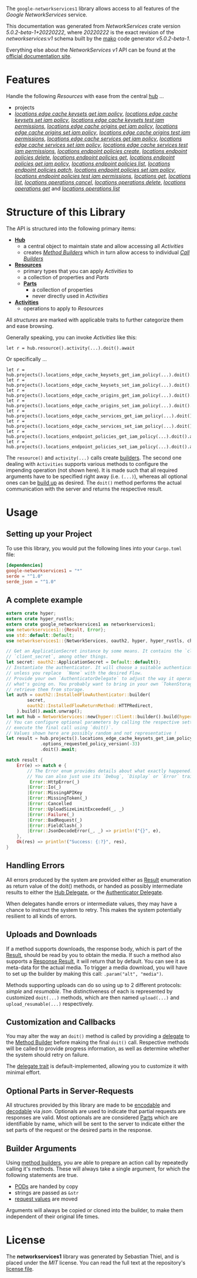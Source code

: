 <!---
DO NOT EDIT !
This file was generated automatically from 'src/generator/templates/api/README.md.mako'
DO NOT EDIT !
-->
The `google-networkservices1` library allows access to all features of the *Google NetworkServices* service.

This documentation was generated from *NetworkServices* crate version *5.0.2-beta-1+20220222*, where *20220222* is the exact revision of the *networkservices:v1* schema built by the [mako](http://www.makotemplates.org/) code generator *v5.0.2-beta-1*.

Everything else about the *NetworkServices* *v1* API can be found at the
[official documentation site](https://cloud.google.com/networking).
# Features

Handle the following *Resources* with ease from the central [hub](https://docs.rs/google-networkservices1/5.0.2-beta-1+20220222/google_networkservices1/NetworkServices) ... 

* projects
 * [*locations edge cache keysets get iam policy*](https://docs.rs/google-networkservices1/5.0.2-beta-1+20220222/google_networkservices1/api::ProjectLocationEdgeCacheKeysetGetIamPolicyCall), [*locations edge cache keysets set iam policy*](https://docs.rs/google-networkservices1/5.0.2-beta-1+20220222/google_networkservices1/api::ProjectLocationEdgeCacheKeysetSetIamPolicyCall), [*locations edge cache keysets test iam permissions*](https://docs.rs/google-networkservices1/5.0.2-beta-1+20220222/google_networkservices1/api::ProjectLocationEdgeCacheKeysetTestIamPermissionCall), [*locations edge cache origins get iam policy*](https://docs.rs/google-networkservices1/5.0.2-beta-1+20220222/google_networkservices1/api::ProjectLocationEdgeCacheOriginGetIamPolicyCall), [*locations edge cache origins set iam policy*](https://docs.rs/google-networkservices1/5.0.2-beta-1+20220222/google_networkservices1/api::ProjectLocationEdgeCacheOriginSetIamPolicyCall), [*locations edge cache origins test iam permissions*](https://docs.rs/google-networkservices1/5.0.2-beta-1+20220222/google_networkservices1/api::ProjectLocationEdgeCacheOriginTestIamPermissionCall), [*locations edge cache services get iam policy*](https://docs.rs/google-networkservices1/5.0.2-beta-1+20220222/google_networkservices1/api::ProjectLocationEdgeCacheServiceGetIamPolicyCall), [*locations edge cache services set iam policy*](https://docs.rs/google-networkservices1/5.0.2-beta-1+20220222/google_networkservices1/api::ProjectLocationEdgeCacheServiceSetIamPolicyCall), [*locations edge cache services test iam permissions*](https://docs.rs/google-networkservices1/5.0.2-beta-1+20220222/google_networkservices1/api::ProjectLocationEdgeCacheServiceTestIamPermissionCall), [*locations endpoint policies create*](https://docs.rs/google-networkservices1/5.0.2-beta-1+20220222/google_networkservices1/api::ProjectLocationEndpointPolicyCreateCall), [*locations endpoint policies delete*](https://docs.rs/google-networkservices1/5.0.2-beta-1+20220222/google_networkservices1/api::ProjectLocationEndpointPolicyDeleteCall), [*locations endpoint policies get*](https://docs.rs/google-networkservices1/5.0.2-beta-1+20220222/google_networkservices1/api::ProjectLocationEndpointPolicyGetCall), [*locations endpoint policies get iam policy*](https://docs.rs/google-networkservices1/5.0.2-beta-1+20220222/google_networkservices1/api::ProjectLocationEndpointPolicyGetIamPolicyCall), [*locations endpoint policies list*](https://docs.rs/google-networkservices1/5.0.2-beta-1+20220222/google_networkservices1/api::ProjectLocationEndpointPolicyListCall), [*locations endpoint policies patch*](https://docs.rs/google-networkservices1/5.0.2-beta-1+20220222/google_networkservices1/api::ProjectLocationEndpointPolicyPatchCall), [*locations endpoint policies set iam policy*](https://docs.rs/google-networkservices1/5.0.2-beta-1+20220222/google_networkservices1/api::ProjectLocationEndpointPolicySetIamPolicyCall), [*locations endpoint policies test iam permissions*](https://docs.rs/google-networkservices1/5.0.2-beta-1+20220222/google_networkservices1/api::ProjectLocationEndpointPolicyTestIamPermissionCall), [*locations get*](https://docs.rs/google-networkservices1/5.0.2-beta-1+20220222/google_networkservices1/api::ProjectLocationGetCall), [*locations list*](https://docs.rs/google-networkservices1/5.0.2-beta-1+20220222/google_networkservices1/api::ProjectLocationListCall), [*locations operations cancel*](https://docs.rs/google-networkservices1/5.0.2-beta-1+20220222/google_networkservices1/api::ProjectLocationOperationCancelCall), [*locations operations delete*](https://docs.rs/google-networkservices1/5.0.2-beta-1+20220222/google_networkservices1/api::ProjectLocationOperationDeleteCall), [*locations operations get*](https://docs.rs/google-networkservices1/5.0.2-beta-1+20220222/google_networkservices1/api::ProjectLocationOperationGetCall) and [*locations operations list*](https://docs.rs/google-networkservices1/5.0.2-beta-1+20220222/google_networkservices1/api::ProjectLocationOperationListCall)




# Structure of this Library

The API is structured into the following primary items:

* **[Hub](https://docs.rs/google-networkservices1/5.0.2-beta-1+20220222/google_networkservices1/NetworkServices)**
    * a central object to maintain state and allow accessing all *Activities*
    * creates [*Method Builders*](https://docs.rs/google-networkservices1/5.0.2-beta-1+20220222/google_networkservices1/client::MethodsBuilder) which in turn
      allow access to individual [*Call Builders*](https://docs.rs/google-networkservices1/5.0.2-beta-1+20220222/google_networkservices1/client::CallBuilder)
* **[Resources](https://docs.rs/google-networkservices1/5.0.2-beta-1+20220222/google_networkservices1/client::Resource)**
    * primary types that you can apply *Activities* to
    * a collection of properties and *Parts*
    * **[Parts](https://docs.rs/google-networkservices1/5.0.2-beta-1+20220222/google_networkservices1/client::Part)**
        * a collection of properties
        * never directly used in *Activities*
* **[Activities](https://docs.rs/google-networkservices1/5.0.2-beta-1+20220222/google_networkservices1/client::CallBuilder)**
    * operations to apply to *Resources*

All *structures* are marked with applicable traits to further categorize them and ease browsing.

Generally speaking, you can invoke *Activities* like this:

```Rust,ignore
let r = hub.resource().activity(...).doit().await
```

Or specifically ...

```ignore
let r = hub.projects().locations_edge_cache_keysets_get_iam_policy(...).doit().await
let r = hub.projects().locations_edge_cache_keysets_set_iam_policy(...).doit().await
let r = hub.projects().locations_edge_cache_origins_get_iam_policy(...).doit().await
let r = hub.projects().locations_edge_cache_origins_set_iam_policy(...).doit().await
let r = hub.projects().locations_edge_cache_services_get_iam_policy(...).doit().await
let r = hub.projects().locations_edge_cache_services_set_iam_policy(...).doit().await
let r = hub.projects().locations_endpoint_policies_get_iam_policy(...).doit().await
let r = hub.projects().locations_endpoint_policies_set_iam_policy(...).doit().await
```

The `resource()` and `activity(...)` calls create [builders][builder-pattern]. The second one dealing with `Activities` 
supports various methods to configure the impending operation (not shown here). It is made such that all required arguments have to be 
specified right away (i.e. `(...)`), whereas all optional ones can be [build up][builder-pattern] as desired.
The `doit()` method performs the actual communication with the server and returns the respective result.

# Usage

## Setting up your Project

To use this library, you would put the following lines into your `Cargo.toml` file:

```toml
[dependencies]
google-networkservices1 = "*"
serde = "^1.0"
serde_json = "^1.0"
```

## A complete example

```Rust
extern crate hyper;
extern crate hyper_rustls;
extern crate google_networkservices1 as networkservices1;
use networkservices1::{Result, Error};
use std::default::Default;
use networkservices1::{NetworkServices, oauth2, hyper, hyper_rustls, chrono, FieldMask};

// Get an ApplicationSecret instance by some means. It contains the `client_id` and 
// `client_secret`, among other things.
let secret: oauth2::ApplicationSecret = Default::default();
// Instantiate the authenticator. It will choose a suitable authentication flow for you, 
// unless you replace  `None` with the desired Flow.
// Provide your own `AuthenticatorDelegate` to adjust the way it operates and get feedback about 
// what's going on. You probably want to bring in your own `TokenStorage` to persist tokens and
// retrieve them from storage.
let auth = oauth2::InstalledFlowAuthenticator::builder(
        secret,
        oauth2::InstalledFlowReturnMethod::HTTPRedirect,
    ).build().await.unwrap();
let mut hub = NetworkServices::new(hyper::Client::builder().build(hyper_rustls::HttpsConnectorBuilder::new().with_native_roots().https_or_http().enable_http1().enable_http2().build()), auth);
// You can configure optional parameters by calling the respective setters at will, and
// execute the final call using `doit()`.
// Values shown here are possibly random and not representative !
let result = hub.projects().locations_edge_cache_keysets_get_iam_policy("resource")
             .options_requested_policy_version(-33)
             .doit().await;

match result {
    Err(e) => match e {
        // The Error enum provides details about what exactly happened.
        // You can also just use its `Debug`, `Display` or `Error` traits
         Error::HttpError(_)
        |Error::Io(_)
        |Error::MissingAPIKey
        |Error::MissingToken(_)
        |Error::Cancelled
        |Error::UploadSizeLimitExceeded(_, _)
        |Error::Failure(_)
        |Error::BadRequest(_)
        |Error::FieldClash(_)
        |Error::JsonDecodeError(_, _) => println!("{}", e),
    },
    Ok(res) => println!("Success: {:?}", res),
}

```
## Handling Errors

All errors produced by the system are provided either as [Result](https://docs.rs/google-networkservices1/5.0.2-beta-1+20220222/google_networkservices1/client::Result) enumeration as return value of
the doit() methods, or handed as possibly intermediate results to either the 
[Hub Delegate](https://docs.rs/google-networkservices1/5.0.2-beta-1+20220222/google_networkservices1/client::Delegate), or the [Authenticator Delegate](https://docs.rs/yup-oauth2/*/yup_oauth2/trait.AuthenticatorDelegate.html).

When delegates handle errors or intermediate values, they may have a chance to instruct the system to retry. This 
makes the system potentially resilient to all kinds of errors.

## Uploads and Downloads
If a method supports downloads, the response body, which is part of the [Result](https://docs.rs/google-networkservices1/5.0.2-beta-1+20220222/google_networkservices1/client::Result), should be
read by you to obtain the media.
If such a method also supports a [Response Result](https://docs.rs/google-networkservices1/5.0.2-beta-1+20220222/google_networkservices1/client::ResponseResult), it will return that by default.
You can see it as meta-data for the actual media. To trigger a media download, you will have to set up the builder by making
this call: `.param("alt", "media")`.

Methods supporting uploads can do so using up to 2 different protocols: 
*simple* and *resumable*. The distinctiveness of each is represented by customized 
`doit(...)` methods, which are then named `upload(...)` and `upload_resumable(...)` respectively.

## Customization and Callbacks

You may alter the way an `doit()` method is called by providing a [delegate](https://docs.rs/google-networkservices1/5.0.2-beta-1+20220222/google_networkservices1/client::Delegate) to the 
[Method Builder](https://docs.rs/google-networkservices1/5.0.2-beta-1+20220222/google_networkservices1/client::CallBuilder) before making the final `doit()` call. 
Respective methods will be called to provide progress information, as well as determine whether the system should 
retry on failure.

The [delegate trait](https://docs.rs/google-networkservices1/5.0.2-beta-1+20220222/google_networkservices1/client::Delegate) is default-implemented, allowing you to customize it with minimal effort.

## Optional Parts in Server-Requests

All structures provided by this library are made to be [encodable](https://docs.rs/google-networkservices1/5.0.2-beta-1+20220222/google_networkservices1/client::RequestValue) and 
[decodable](https://docs.rs/google-networkservices1/5.0.2-beta-1+20220222/google_networkservices1/client::ResponseResult) via *json*. Optionals are used to indicate that partial requests are responses 
are valid.
Most optionals are are considered [Parts](https://docs.rs/google-networkservices1/5.0.2-beta-1+20220222/google_networkservices1/client::Part) which are identifiable by name, which will be sent to 
the server to indicate either the set parts of the request or the desired parts in the response.

## Builder Arguments

Using [method builders](https://docs.rs/google-networkservices1/5.0.2-beta-1+20220222/google_networkservices1/client::CallBuilder), you are able to prepare an action call by repeatedly calling it's methods.
These will always take a single argument, for which the following statements are true.

* [PODs][wiki-pod] are handed by copy
* strings are passed as `&str`
* [request values](https://docs.rs/google-networkservices1/5.0.2-beta-1+20220222/google_networkservices1/client::RequestValue) are moved

Arguments will always be copied or cloned into the builder, to make them independent of their original life times.

[wiki-pod]: http://en.wikipedia.org/wiki/Plain_old_data_structure
[builder-pattern]: http://en.wikipedia.org/wiki/Builder_pattern
[google-go-api]: https://github.com/google/google-api-go-client

# License
The **networkservices1** library was generated by Sebastian Thiel, and is placed 
under the *MIT* license.
You can read the full text at the repository's [license file][repo-license].

[repo-license]: https://github.com/Byron/google-apis-rsblob/main/LICENSE.md

